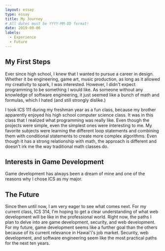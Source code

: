 ```yaml
---
layout: essay
type: essay
title: My Journey
# All dates must be YYYY-MM-DD format!
date: 2019-09-06
labels:
  - Experience
  - Future
---
```


## My First Steps
Ever since high school, I knew that I wanted to pursue a career in design. Whether it be engineering, game art, music production, as long as it allowed my creativity to spark, I was interested. However, I didn't expect programming to be something I would like. As someone without any knowledge of software engineering, it just seemed like a bunch of math and formulas, which I hated (and still strongly dislike.)

I took ICS 111 during my freshman year as a fun class, because my brother apparently enjoyed his high school computer science class. It was in this class that I realized what programming was really like. Even though the projects were simple, even the simplest ones were interesting to me. My favorite subjects were learning the different loop statements and combining them with conditional statements to create more complex algorithms. Even though it has a strong relationship with math, the approach is different and doesn't irk me the way traditional math classes do.
## Interests in Game Development

Game development has always been a dream of mine and one of the reasons why I chose ICS as my major. 
## The Future

Since then until now, I am very eager to see what comes next. For my current class, ICS 314, I'm hoping to get a clear understanding of what web development will be like in the professional world. Right now, the paths I plan to delve into are game development, security, and web development. For my future, game development seems like a further goal than the others because of its current relevance in Hawai'i's job market. Security, web development, and software engineering seem like the most practical paths for the next ten years.
